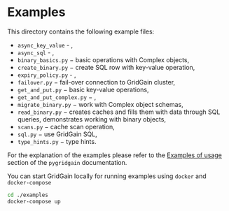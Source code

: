 # Examples

This directory contains the following example files:

- `async_key_value` - ,
- `async_sql` - ,
- `binary_basics.py` − basic operations with Complex objects,
- `create_binary.py` − create SQL row with key-value operation,
- `expiry_policy.py` - ,
- `failover.py` − fail-over connection to GridGain cluster,
- `get_and_put.py` − basic key-value operations,
- `get_and_put_complex.py` − ,
- `migrate_binary.py` − work with Complex object schemas,
- `read_binary.py` − creates caches and fills them with data through SQL queries, demonstrates working with binary objects,
- `scans.py` − cache scan operation,
- `sql.py` − use GridGain SQL,
- `type_hints.py` − type hints.

For the explanation of the examples please refer to the
[Examples of usage](https://pygridgain.readthedocs.io/en/latest/examples.html)
section of the `pygridgain` documentation.

You can start GridGain locally for running examples using `docker` and `docker-compose`
```bash
cd ./examples
docker-compose up
```
